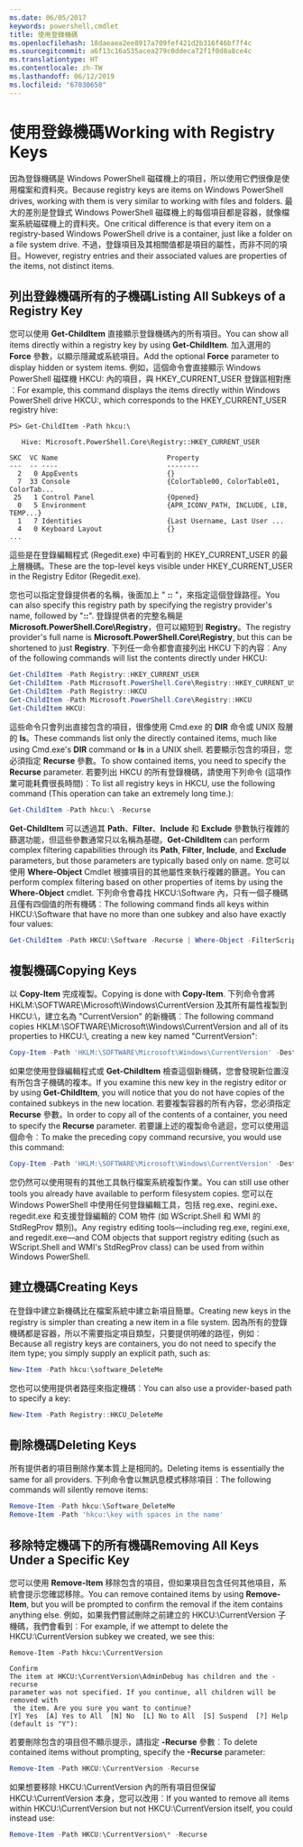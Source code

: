 ```yaml
---
ms.date: 06/05/2017
keywords: powershell,cmdlet
title: 使用登錄機碼
ms.openlocfilehash: 18daeaea2ee8917a709fef421d2b316f46bf7f4c
ms.sourcegitcommit: a6f13c16a535acea279c0ddeca72f1f0d8a8ce4c
ms.translationtype: HT
ms.contentlocale: zh-TW
ms.lasthandoff: 06/12/2019
ms.locfileid: "67030650"
---
```

# <a name="working-with-registry-keys"></a><span data-ttu-id="61c5d-103">使用登錄機碼</span><span class="sxs-lookup"><span data-stu-id="61c5d-103">Working with Registry Keys</span></span>

<span data-ttu-id="61c5d-104">因為登錄機碼是 Windows PowerShell 磁碟機上的項目，所以使用它們很像是使用檔案和資料夾。</span><span class="sxs-lookup"><span data-stu-id="61c5d-104">Because registry keys are items on Windows PowerShell drives, working with them is very similar to working with files and folders.</span></span> <span data-ttu-id="61c5d-105">最大的差別是登錄式 Windows PowerShell 磁碟機上的每個項目都是容器，就像檔案系統磁碟機上的資料夾。</span><span class="sxs-lookup"><span data-stu-id="61c5d-105">One critical difference is that every item on a registry-based Windows PowerShell drive is a container, just like a folder on a file system drive.</span></span> <span data-ttu-id="61c5d-106">不過，登錄項目及其相關值都是項目的屬性，而非不同的項目。</span><span class="sxs-lookup"><span data-stu-id="61c5d-106">However, registry entries and their associated values are properties of the items, not distinct items.</span></span>

## <a name="listing-all-subkeys-of-a-registry-key"></a><span data-ttu-id="61c5d-107">列出登錄機碼所有的子機碼</span><span class="sxs-lookup"><span data-stu-id="61c5d-107">Listing All Subkeys of a Registry Key</span></span>

<span data-ttu-id="61c5d-108">您可以使用 **Get-ChildItem** 直接顯示登錄機碼內的所有項目。</span><span class="sxs-lookup"><span data-stu-id="61c5d-108">You can show all items directly within a registry key by using **Get-ChildItem**.</span></span> <span data-ttu-id="61c5d-109">加入選用的 **Force** 參數，以顯示隱藏或系統項目。</span><span class="sxs-lookup"><span data-stu-id="61c5d-109">Add the optional **Force** parameter to display hidden or system items.</span></span> <span data-ttu-id="61c5d-110">例如，這個命令會直接顯示 Windows PowerShell 磁碟機 HKCU: 內的項目，與 HKEY_CURRENT_USER 登錄區相對應︰</span><span class="sxs-lookup"><span data-stu-id="61c5d-110">For example, this command displays the items directly within Windows PowerShell drive HKCU:, which corresponds to the HKEY_CURRENT_USER registry hive:</span></span>

```
PS> Get-ChildItem -Path hkcu:\

   Hive: Microsoft.PowerShell.Core\Registry::HKEY_CURRENT_USER

SKC  VC Name                           Property
---  -- ----                           --------
  2   0 AppEvents                      {}
  7  33 Console                        {ColorTable00, ColorTable01, ColorTab...
 25   1 Control Panel                  {Opened}
  0   5 Environment                    {APR_ICONV_PATH, INCLUDE, LIB, TEMP...}
  1   7 Identities                     {Last Username, Last User ...
  4   0 Keyboard Layout                {}
...
```

<span data-ttu-id="61c5d-111">這些是在登錄編輯程式 (Regedit.exe) 中可看到的 HKEY_CURRENT_USER 的最上層機碼。</span><span class="sxs-lookup"><span data-stu-id="61c5d-111">These are the top-level keys visible under HKEY_CURRENT_USER in the Registry Editor (Regedit.exe).</span></span>

<span data-ttu-id="61c5d-112">您也可以指定登錄提供者的名稱，後面加上 " **::** "，來指定這個登錄路徑。</span><span class="sxs-lookup"><span data-stu-id="61c5d-112">You can also specify this registry path by specifying the registry provider's name, followed by "**::**".</span></span> <span data-ttu-id="61c5d-113">登錄提供者的完整名稱是 **Microsoft.PowerShell.Core\\Registry**，但可以縮短到 **Registry**。</span><span class="sxs-lookup"><span data-stu-id="61c5d-113">The registry provider's full name is **Microsoft.PowerShell.Core\\Registry**, but this can be shortened to just **Registry**.</span></span> <span data-ttu-id="61c5d-114">下列任一命令都會直接列出 HKCU 下的內容︰</span><span class="sxs-lookup"><span data-stu-id="61c5d-114">Any of the following commands will list the contents directly under HKCU:</span></span>

```powershell
Get-ChildItem -Path Registry::HKEY_CURRENT_USER
Get-ChildItem -Path Microsoft.PowerShell.Core\Registry::HKEY_CURRENT_USER
Get-ChildItem -Path Registry::HKCU
Get-ChildItem -Path Microsoft.PowerShell.Core\Registry::HKCU
Get-ChildItem HKCU:
```

<span data-ttu-id="61c5d-115">這些命令只會列出直接包含的項目，很像使用 Cmd.exe 的 **DIR** 命令或 UNIX 殼層的 **ls**。</span><span class="sxs-lookup"><span data-stu-id="61c5d-115">These commands list only the directly contained items, much like using Cmd.exe's **DIR** command or **ls** in a UNIX shell.</span></span> <span data-ttu-id="61c5d-116">若要顯示包含的項目，您必須指定 **Recurse** 參數。</span><span class="sxs-lookup"><span data-stu-id="61c5d-116">To show contained items, you need to specify the **Recurse** parameter.</span></span> <span data-ttu-id="61c5d-117">若要列出 HKCU 的所有登錄機碼，請使用下列命令 (這項作業可能耗費很長時間)︰</span><span class="sxs-lookup"><span data-stu-id="61c5d-117">To list all registry keys in HKCU, use the following command (This operation can take an extremely long time.):</span></span>

```powershell
Get-ChildItem -Path hkcu:\ -Recurse
```

<span data-ttu-id="61c5d-118">**Get-ChildItem** 可以透過其 **Path**、**Filter**、**Include** 和 **Exclude** 參數執行複雜的篩選功能，但這些參數通常只以名稱為基礎。</span><span class="sxs-lookup"><span data-stu-id="61c5d-118">**Get-ChildItem** can perform complex filtering capabilities through its **Path**, **Filter**, **Include**, and **Exclude** parameters, but those parameters are typically based only on name.</span></span> <span data-ttu-id="61c5d-119">您可以使用 **Where-Object** Cmdlet 根據項目的其他屬性來執行複雜的篩選。</span><span class="sxs-lookup"><span data-stu-id="61c5d-119">You can perform complex filtering based on other properties of items by using the **Where-Object** cmdlet.</span></span> <span data-ttu-id="61c5d-120">下列命令會尋找 HKCU:\\Software 內，只有一個子機碼且僅有四個值的所有機碼︰</span><span class="sxs-lookup"><span data-stu-id="61c5d-120">The following command finds all keys within HKCU:\\Software that have no more than one subkey and also have exactly four values:</span></span>

```powershell
Get-ChildItem -Path HKCU:\Software -Recurse | Where-Object -FilterScript {($_.SubKeyCount -le 1) -and ($_.ValueCount -eq 4) }
```

## <a name="copying-keys"></a><span data-ttu-id="61c5d-121">複製機碼</span><span class="sxs-lookup"><span data-stu-id="61c5d-121">Copying Keys</span></span>

<span data-ttu-id="61c5d-122">以 **Copy-Item** 完成複製。</span><span class="sxs-lookup"><span data-stu-id="61c5d-122">Copying is done with **Copy-Item**.</span></span> <span data-ttu-id="61c5d-123">下列命令會將 HKLM:\\SOFTWARE\\Microsoft\\Windows\\CurrentVersion 及其所有屬性複製到 HKCU:\\，建立名為 "CurrentVersion" 的新機碼︰</span><span class="sxs-lookup"><span data-stu-id="61c5d-123">The following command copies HKLM:\\SOFTWARE\\Microsoft\\Windows\\CurrentVersion and all of its properties to HKCU:\\, creating a new key named "CurrentVersion":</span></span>

```powershell
Copy-Item -Path 'HKLM:\SOFTWARE\Microsoft\Windows\CurrentVersion' -Destination hkcu:
```

<span data-ttu-id="61c5d-124">如果您使用登錄編輯程式或 **Get-ChildItem** 檢查這個新機碼，您會發現新位置沒有所包含子機碼的複本。</span><span class="sxs-lookup"><span data-stu-id="61c5d-124">If you examine this new key in the registry editor or by using **Get-ChildItem**, you will notice that you do not have copies of the contained subkeys in the new location.</span></span> <span data-ttu-id="61c5d-125">若要複製容器的所有內容，您必須指定 **Recurse** 參數。</span><span class="sxs-lookup"><span data-stu-id="61c5d-125">In order to copy all of the contents of a container, you need to specify the **Recurse** parameter.</span></span> <span data-ttu-id="61c5d-126">若要讓上述的複製命令遞迴，您可以使用這個命令︰</span><span class="sxs-lookup"><span data-stu-id="61c5d-126">To make the preceding copy command recursive, you would use this command:</span></span>

```powershell
Copy-Item -Path 'HKLM:\SOFTWARE\Microsoft\Windows\CurrentVersion' -Destination hkcu: -Recurse
```

<span data-ttu-id="61c5d-127">您仍然可以使用現有的其他工具執行檔案系統複製作業。</span><span class="sxs-lookup"><span data-stu-id="61c5d-127">You can still use other tools you already have available to perform filesystem copies.</span></span> <span data-ttu-id="61c5d-128">您可以在 Windows PowerShell 中使用任何登錄編輯工具，包括 reg.exe、regini.exe、regedit.exe 和支援登錄編輯的 COM 物件 (如 WScript.Shell 和 WMI 的 StdRegProv 類別)。</span><span class="sxs-lookup"><span data-stu-id="61c5d-128">Any registry editing tools—including reg.exe, regini.exe, and regedit.exe—and COM objects that support registry editing (such as WScript.Shell and WMI's StdRegProv class) can be used from within Windows PowerShell.</span></span>

## <a name="creating-keys"></a><span data-ttu-id="61c5d-129">建立機碼</span><span class="sxs-lookup"><span data-stu-id="61c5d-129">Creating Keys</span></span>

<span data-ttu-id="61c5d-130">在登錄中建立新機碼比在檔案系統中建立新項目簡單。</span><span class="sxs-lookup"><span data-stu-id="61c5d-130">Creating new keys in the registry is simpler than creating a new item in a file system.</span></span> <span data-ttu-id="61c5d-131">因為所有的登錄機碼都是容器，所以不需要指定項目類型，只要提供明確的路徑，例如︰</span><span class="sxs-lookup"><span data-stu-id="61c5d-131">Because all registry keys are containers, you do not need to specify the item type; you simply supply an explicit path, such as:</span></span>

```powershell
New-Item -Path hkcu:\software_DeleteMe
```

<span data-ttu-id="61c5d-132">您也可以使用提供者路徑來指定機碼︰</span><span class="sxs-lookup"><span data-stu-id="61c5d-132">You can also use a provider-based path to specify a key:</span></span>

```powershell
New-Item -Path Registry::HKCU_DeleteMe
```

## <a name="deleting-keys"></a><span data-ttu-id="61c5d-133">刪除機碼</span><span class="sxs-lookup"><span data-stu-id="61c5d-133">Deleting Keys</span></span>

<span data-ttu-id="61c5d-134">所有提供者的項目刪除作業本質上是相同的。</span><span class="sxs-lookup"><span data-stu-id="61c5d-134">Deleting items is essentially the same for all providers.</span></span> <span data-ttu-id="61c5d-135">下列命令會以無訊息模式移除項目︰</span><span class="sxs-lookup"><span data-stu-id="61c5d-135">The following commands will silently remove items:</span></span>

```powershell
Remove-Item -Path hkcu:\Software_DeleteMe
Remove-Item -Path 'hkcu:\key with spaces in the name'
```

## <a name="removing-all-keys-under-a-specific-key"></a><span data-ttu-id="61c5d-136">移除特定機碼下的所有機碼</span><span class="sxs-lookup"><span data-stu-id="61c5d-136">Removing All Keys Under a Specific Key</span></span>

<span data-ttu-id="61c5d-137">您可以使用 **Remove-Item** 移除包含的項目，但如果項目包含任何其他項目，系統會提示您確認移除。</span><span class="sxs-lookup"><span data-stu-id="61c5d-137">You can remove contained items by using **Remove-Item**, but you will be prompted to confirm the removal if the item contains anything else.</span></span> <span data-ttu-id="61c5d-138">例如，如果我們嘗試刪除之前建立的 HKCU:\\CurrentVersion 子機碼，我們會看到︰</span><span class="sxs-lookup"><span data-stu-id="61c5d-138">For example, if we attempt to delete the HKCU:\\CurrentVersion subkey we created, we see this:</span></span>

```
Remove-Item -Path hkcu:\CurrentVersion

Confirm
The item at HKCU:\CurrentVersion\AdminDebug has children and the -recurse
parameter was not specified. If you continue, all children will be removed with
 the item. Are you sure you want to continue?
[Y] Yes  [A] Yes to All  [N] No  [L] No to All  [S] Suspend  [?] Help
(default is "Y"):
```

<span data-ttu-id="61c5d-139">若要刪除包含的項目但不顯示提示，請指定 **-Recurse** 參數︰</span><span class="sxs-lookup"><span data-stu-id="61c5d-139">To delete contained items without prompting, specify the **-Recurse** parameter:</span></span>

```powershell
Remove-Item -Path HKCU:\CurrentVersion -Recurse
```

<span data-ttu-id="61c5d-140">如果想要移除 HKCU:\\CurrentVersion 內的所有項目但保留 HKCU:\\CurrentVersion 本身，您可以改用︰</span><span class="sxs-lookup"><span data-stu-id="61c5d-140">If you wanted to remove all items within HKCU:\\CurrentVersion but not HKCU:\\CurrentVersion itself, you could instead use:</span></span>

```powershell
Remove-Item -Path HKCU:\CurrentVersion\* -Recurse
```
